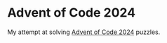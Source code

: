 # Advent of Code 2024

My attempt at solving [Advent of Code 2024](https://adventofcode.com/2024/) puzzles.